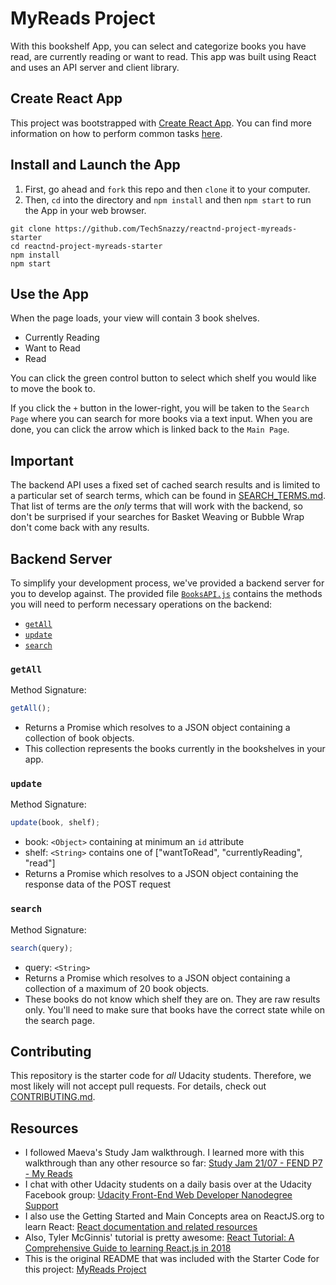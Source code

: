 # MyReads Project

With this bookshelf App, you can select and categorize books you have read, are currently reading or want to read. This app was built using React and uses an API server and client library.

## Create React App

This project was bootstrapped with [Create React App](https://github.com/facebookincubator/create-react-app). You can find more information on how to perform common tasks [here](https://github.com/facebookincubator/create-react-app/blob/master/packages/react-scripts/template/README.md).

## Install and Launch the App

1. First, go ahead and `fork` this repo and then `clone` it to your computer.
2. Then, `cd` into the directory and `npm install` and then `npm start` to run the App in your web browser.

```
git clone https://github.com/TechSnazzy/reactnd-project-myreads-starter
cd reactnd-project-myreads-starter
npm install
npm start
```

## Use the App

When the page loads, your view will contain 3 book shelves.

- Currently Reading
- Want to Read
- Read

You can click the green control button to select which shelf you would like to move the book to.

If you click the `+` button in the lower-right, you will be taken to the `Search Page` where you can search for more books via a text input. When you are done, you can click the arrow which is linked back to the `Main Page`.

## Important

The backend API uses a fixed set of cached search results and is limited to a particular set of search terms, which can be found in [SEARCH_TERMS.md](SEARCH_TERMS.md). That list of terms are the _only_ terms that will work with the backend, so don't be surprised if your searches for Basket Weaving or Bubble Wrap don't come back with any results.

## Backend Server

To simplify your development process, we've provided a backend server for you to develop against. The provided file [`BooksAPI.js`](src/BooksAPI.js) contains the methods you will need to perform necessary operations on the backend:

- [`getAll`](#getall)
- [`update`](#update)
- [`search`](#search)

### `getAll`

Method Signature:

```js
getAll();
```

- Returns a Promise which resolves to a JSON object containing a collection of book objects.
- This collection represents the books currently in the bookshelves in your app.

### `update`

Method Signature:

```js
update(book, shelf);
```

- book: `<Object>` containing at minimum an `id` attribute
- shelf: `<String>` contains one of ["wantToRead", "currentlyReading", "read"]
- Returns a Promise which resolves to a JSON object containing the response data of the POST request

### `search`

Method Signature:

```js
search(query);
```

- query: `<String>`
- Returns a Promise which resolves to a JSON object containing a collection of a maximum of 20 book objects.
- These books do not know which shelf they are on. They are raw results only. You'll need to make sure that books have the correct state while on the search page.

## Contributing

This repository is the starter code for _all_ Udacity students. Therefore, we most likely will not accept pull requests.
For details, check out [CONTRIBUTING.md](CONTRIBUTING.md).

## Resources

- I followed Maeva's Study Jam walkthrough. I learned more with this walkthrough than any other resource so far: [Study Jam 21/07 - FEND P7 - My Reads](https://www.youtube.com/watch?v=i6L2jLHV9j8)
- I chat with other Udacity students on a daily basis over at the Udacity Facebook group: [Udacity Front-End Web Developer Nanodegree Support](https://www.facebook.com/groups/402181286907166)
- I also use the Getting Started and Main Concepts area on ReactJS.org to learn React: [React documentation and related resources](https://reactjs.org/docs/getting-started.html)
- Also, Tyler McGinnis' tutorial is pretty awesome: [React Tutorial: A Comprehensive Guide to learning React.js in 2018](https://tylermcginnis.com/reactjs-tutorial-a-comprehensive-guide-to-building-apps-with-react/)
- This is the original README that was included with the Starter Code for this project: [MyReads Project](https://github.com/TechSnazzy/reactnd-project-myreads-starter/blob/master/README-original.md)
